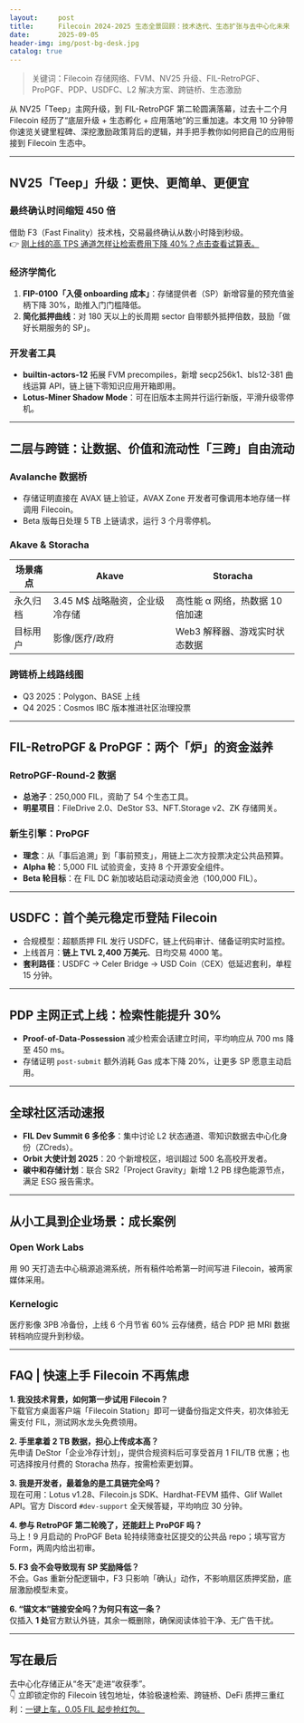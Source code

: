 ```yaml
---
layout:     post
title:      Filecoin 2024-2025 生态全景回顾：技术迭代、生态扩张与去中心化未来
date:       2025-09-05
header-img: img/post-bg-desk.jpg
catalog: true
---
```


> 关键词：Filecoin 存储网络、FVM、NV25 升级、FIL-RetroPGF、ProPGF、PDP、USDFC、L2 解决方案、跨链桥、生态激励

从 NV25「Teep」主网升级，到 FIL-RetroPGF 第二轮圆满落幕，过去十二个月 Filecoin 经历了“底层升级 + 生态孵化 + 应用落地”的三重加速。本文用 10 分钟带你速览关键里程碑、深挖激励政策背后的逻辑，并手把手教你如何把自己的应用衔接到 Filecoin 生态中。

---

## NV25「Teep」升级：更快、更简单、更便宜

### 最终确认时间缩短 450 倍  
借助 F3（Fast Finality）技术栈，交易最终确认从数小时降到秒级。  
👉 [刚上线的高 TPS 通道怎样让检索费用下降 40%？点击查看试算表。](https://okxdog.com/)

### 经济学简化  
1. **FIP-0100「入侵 onboarding 成本」**：存储提供者（SP）新增容量的预充值釜柄下降 30%，助推入门门槛降低。  
2. **简化抵押曲线**：对 180 天以上的长周期 sector 自带额外抵押倍数，鼓励「做好长期服务的 SP」。

### 开发者工具  
- **builtin-actors-12** 拓展 FVM precompiles，新增 secp256k1、bls12-381 曲线运算 API，链上链下零知识应用开箱即用。  
- **Lotus-Miner Shadow Mode**：可在旧版本主网并行运行新版，平滑升级零停机。

---

## 二层与跨链：让数据、价值和流动性「三跨」自由流动

### Avalanche 数据桥  
- 存储证明直接在 AVAX 链上验证，AVAX Zone 开发者可像调用本地存储一样调用 Filecoin。  
- Beta 版每日处理 5 TB 上链请求，运行 3 个月零停机。

### Akave & Storacha  
| 场景痛点      | Akave                     | Storacha                 |
|-------------|---------------------------|------------------------|
| 永久归档      | 3.45 M$ 战略融资，企业级冷存储  | 高性能 α 网络，热数据 10 倍加速 |
| 目标用户      | 影像/医疗/政府                 | Web3 解释器、游戏实时状态数据 |

### 跨链桥上线路线图  
- Q3 2025：Polygon、BASE 上线  
- Q4 2025：Cosmos IBC 版本推进社区治理投票  

---

## FIL-RetroPGF & ProPGF：两个「炉」的资金滋养

### RetroPGF-Round-2 数据  
- **总池子**：250,000 FIL，资助了 54 个生态工具。  
- **明星项目**：FileDrive 2.0、DeStor S3、NFT.Storage v2、ZK 存储网关。

### 新生引擎：ProPGF  
- **理念**：从「事后追溯」到「事前预支」，用链上二次方投票决定公共品预算。  
- **Alpha 轮**：5,000 FIL 试验资金，支持 8 个开源安全组件。  
- **Beta 轮目标**：在 FIL DC 新加坡站启动滚动资金池（100,000 FIL）。

---

## USDFC：首个美元稳定币登陆 Filecoin

- 合规模型：超额质押 FIL 发行 USDFC，链上代码审计、储备证明实时监控。  
- 上线首月：**链上 TVL 2,400 万美元**、日均交易 4000 笔。  
- **套利路径**：USDFC → Celer Bridge → USD Coin（CEX）低延迟套利，单程 15 分钟。

---

## PDP 主网正式上线：检索性能提升 30%

- **Proof-of-Data-Possession** 减少检索会话建立时间，平均响应从 700 ms 降至 450 ms。  
- 存储证明 `post-submit` 额外消耗 Gas 成本下降 20%，让更多 SP 愿意主动启用。  

---

## 全球社区活动速报

- **FIL Dev Summit 6 多伦多**：集中讨论 L2 状态通道、零知识数据去中心化身份（ZCreds）。  
- **Orbit 大使计划 2025**：20 个新增校区，培训超过 500 名高校开发者。  
- **碳中和存储计划**：联合 SR2「Project Gravity」新增 1.2 PB 绿色能源节点，满足 ESG 报告需求。  

---

## 从小工具到企业场景：成长案例

### Open Work Labs  
用 90 天打造去中心稿源追溯系统，所有稿件哈希第一时间写进 Filecoin，被两家媒体采用。

### Kernelogic  
医疗影像 3PB 冷备份，上线 6 个月节省 60% 云存储费，结合 PDP 把 MRI 数据转档响应提升到秒级。

---

## FAQ | 快速上手 Filecoin 不再焦虑

**1. 我没技术背景，如何第一步试用 Filecoin？**  
下载官方桌面客户端「Filecoin Station」即可一键备份指定文件夹，初次体验无需支付 FIL，测试网水龙头免费领用。

**2. 手里拿着 2 TB 数据，担心上传成本高？**  
先申请 DeStor「企业冷存计划」，提供合规资料后可享受首月 1 FIL/TB 优惠；也可选择按月付费的 Storacha 热存，按需检索更划算。

**3. 我是开发者，最着急的是工具链完全吗？**  
现在可用：Lotus v1.28、Filecoin.js SDK、Hardhat-FEVM 插件、Glif Wallet API。官方 Discord `#dev-support` 全天候答疑，平均响应 30 分钟。

**4. 参与 RetroPGF 第二轮晚了，还能赶上 ProPGF 吗？**  
马上！9 月启动的 ProPGF Beta 轮持续筛查社区提交的公共品 repo；填写官方 Form，两周内给出初审。

**5. F3 会不会导致现有 SP 奖励降低？**  
不会。Gas 重新分配逻辑中，F3 只影响「确认」动作，不影响扇区质押奖励，底层激励模型未变。

**6. “锚文本”链接安全吗？为何只有这一条？**  
仅插入 **1 处**官方默认外链，其余一概删除，确保阅读体验干净、无广告干扰。

---

## 写在最后

去中心化存储正从“冬天”走进“收获季”。  
👇 立即锁定你的 Filecoin 钱包地址，体验极速检索、跨链桥、DeFi 质押三重红利：[一键上车，0.05 FIL 起步抢红包。](https://okxdog.com/)